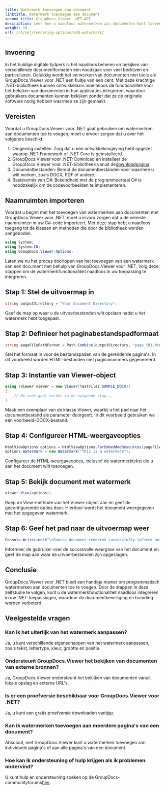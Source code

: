 ```yaml
---
title: Watermerk toevoegen aan document
linktitle: Watermerk toevoegen aan document
second_title: GroupDocs.Viewer .NET-API
description: Leer hoe u naadloos watermerken aan documenten kunt toevoegen met GroupDocs.Viewer voor .NET. Verbeter de documentbeveiliging en branding met deze eenvoudig te volgen tutorial.
weight: 10
url: /nl/net/rendering-options/add-watermark/
---
```

## Invoering
In het huidige digitale tijdperk is het naadloos beheren en bekijken van verschillende documentformaten een noodzaak voor veel bedrijven en particulieren. Gelukkig wordt het verwerken van documenten met tools als GroupDocs.Viewer voor .NET een fluitje van een cent. Met deze krachtige .NET-bibliotheek kunnen ontwikkelaars moeiteloos de functionaliteit voor het bekijken van documenten in hun applicaties integreren, waardoor gebruikers documenten kunnen bekijken zonder dat ze de originele software nodig hebben waarmee ze zijn gemaakt.
## Vereisten
Voordat u GroupDocs.Viewer voor .NET gaat gebruiken om watermerken aan documenten toe te voegen, moet u ervoor zorgen dat u over het volgende beschikt:
1. Omgeving instellen: Zorg dat u een ontwikkelomgeving hebt opgezet waarop .NET Framework of .NET Core is geïnstalleerd.
2.  GroupDocs.Viewer voor .NET: Download en installeer de GroupDocs.Viewer voor .NET-bibliotheek vanuit de[downloadpagina](https://releases.groupdocs.com/viewer/net/).
3. Documentbestanden: Bereid de documentbestanden voor waarmee u wilt werken, zoals DOCX, PDF of andere.
4. Basiskennis van C#: Bekendheid met de programmeertaal C# is noodzakelijk om de codevoorbeelden te implementeren.

## Naamruimten importeren
Voordat u begint met het toevoegen van watermerken aan documenten met GroupDocs.Viewer voor .NET, moet u ervoor zorgen dat u de vereiste naamruimten in uw C#-code importeert. Met deze stap hebt u naadloos toegang tot de klassen en methoden die door de bibliotheek worden aangeboden.

```csharp
using System;
using System.IO;
using GroupDocs.Viewer.Options;
```

Laten we nu het proces doorlopen van het toevoegen van een watermerk aan een document met behulp van GroupDocs.Viewer voor .NET. Volg deze stappen om de watermerkfunctionaliteit naadloos in uw toepassing te integreren.
## Stap 1: Stel de uitvoermap in
```csharp
string outputDirectory = "Your Document Directory";
```
Geef de map op waar u de uitvoerbestanden wilt opslaan nadat u het watermerk hebt toegepast.
## Stap 2: Definieer het paginabestandspadformaat
```csharp
string pageFilePathFormat = Path.Combine(outputDirectory, "page_{0}.html");
```
Stel het formaat in voor de bestandspaden van de gerenderde pagina's. In dit voorbeeld worden HTML-bestanden met paginanummers gegenereerd.
## Stap 3: Instantie van Viewer-object
```csharp
using (Viewer viewer = new Viewer(TestFiles.SAMPLE_DOCX))
{
    // De code gaat verder in de volgende stap...
}
```
Maak een exemplaar van de klasse Viewer, waarbij u het pad naar het documentbestand als parameter doorgeeft. In dit voorbeeld gebruiken we een voorbeeld-DOCX-bestand.
## Stap 4: Configureer HTML-weergaveopties
```csharp
HtmlViewOptions options = HtmlViewOptions.ForEmbeddedResources(pageFilePathFormat);
options.Watermark = new Watermark("This is a watermark");
```
Configureer de HTML-weergaveopties, inclusief de watermerktekst die u aan het document wilt toevoegen.
## Stap 5: Bekijk document met watermerk
```csharp
viewer.View(options);
```
Roep de View-methode van het Viewer-object aan en geef de geconfigureerde opties door. Hierdoor wordt het document weergegeven met het opgegeven watermerk.
## Stap 6: Geef het pad naar de uitvoermap weer
```csharp
Console.WriteLine($"\nSource document rendered successfully.\nCheck output in {outputDirectory}.");
```
Informeer de gebruiker over de succesvolle weergave van het document en geef de map aan waar de uitvoerbestanden zijn opgeslagen.

## Conclusie
GroupDocs.Viewer voor .NET biedt een handige manier om programmatisch watermerken aan documenten toe te voegen. Door de stappen in deze zelfstudie te volgen, kunt u de watermerkfunctionaliteit naadloos integreren in uw .NET-toepassingen, waardoor de documentbeveiliging en branding worden verbeterd.
## Veelgestelde vragen
### Kan ik het uiterlijk van het watermerk aanpassen?
Ja, u kunt verschillende eigenschappen van het watermerk aanpassen, zoals tekst, lettertype, kleur, grootte en positie.
### Ondersteunt GroupDocs.Viewer het bekijken van documenten van externe bronnen?
Ja, GroupDocs.Viewer ondersteunt het bekijken van documenten vanuit lokale opslag en externe URL's.
### Is er een proefversie beschikbaar voor GroupDocs.Viewer voor .NET?
Ja, u kunt een gratis proefversie downloaden van[hier](https://releases.groupdocs.com/).
### Kan ik watermerken toevoegen aan meerdere pagina's van een document?
Absoluut, met GroupDocs.Viewer kunt u watermerken toevoegen aan individuele pagina's of aan alle pagina's van een document.
### Hoe kan ik ondersteuning of hulp krijgen als ik problemen ondervind?
 U kunt hulp en ondersteuning zoeken op de GroupDocs-communityforums[hier](https://forum.groupdocs.com/c/viewer/9).